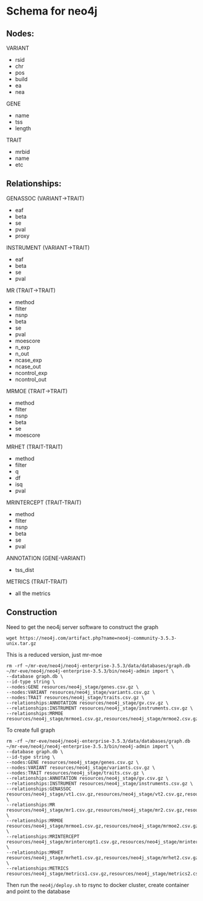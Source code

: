 # Schema for neo4j

## Nodes:

VARIANT
- rsid
- chr
- pos
- build
- ea
- nea

GENE
- name
- tss
- length

TRAIT
- mrbid
- name
- etc


## Relationships:

GENASSOC (VARIANT->TRAIT)
- eaf
- beta
- se
- pval
- proxy

INSTRUMENT (VARIANT->TRAIT)
- eaf
- beta
- se
- pval

MR (TRAIT->TRAIT)
- method
- filter
- nsnp
- beta
- se
- pval
- moescore
- n_exp
- n_out
- ncase_exp
- ncase_out
- ncontrol_exp
- ncontrol_out

MRMOE (TRAIT->TRAIT)
- method
- filter
- nsnp
- beta
- se
- moescore

MRHET (TRAIT-TRAIT)
- method
- filter
- q
- df
- isq
- pval

MRINTERCEPT (TRAIT-TRAIT)
- method
- filter
- nsnp
- beta
- se
- pval

ANNOTATION (GENE-VARIANT)
- tss_dist

METRICS (TRAIT-TRAIT)
- all the metrics



## Construction

Need to get the neo4j server software to construct the graph

```
wget https://neo4j.com/artifact.php?name=neo4j-community-3.5.3-unix.tar.gz
```

This is a reduced version, just mr-moe

```
rm -rf ~/mr-eve/neo4j/neo4j-enterprise-3.5.3/data/databases/graph.db
~/mr-eve/neo4j/neo4j-enterprise-3.5.3/bin/neo4j-admin import \
--database graph.db \
--id-type string \
--nodes:GENE resources/neo4j_stage/genes.csv.gz \
--nodes:VARIANT resources/neo4j_stage/variants.csv.gz \
--nodes:TRAIT resources/neo4j_stage/traits.csv.gz \
--relationships:ANNOTATION resources/neo4j_stage/gv.csv.gz \
--relationships:INSTRUMENT resources/neo4j_stage/instruments.csv.gz \
--relationships:MRMOE resources/neo4j_stage/mrmoe1.csv.gz,resources/neo4j_stage/mrmoe2.csv.gz,resources/neo4j_stage/mrmoe3.csv.gz,resources/neo4j_stage/mrmoe4.csv.gz,resources/neo4j_stage/mrmoe5.csv.gz,resources/neo4j_stage/mrmoe6.csv.gz,resources/neo4j_stage/mrmoe7.csv.gz,resources/neo4j_stage/mrmoe8.csv.gz
```

To create full graph

```
rm -rf ~/mr-eve/neo4j/neo4j-enterprise-3.5.3/data/databases/graph.db
~/mr-eve/neo4j/neo4j-enterprise-3.5.3/bin/neo4j-admin import \
--database graph.db \
--id-type string \
--nodes:GENE resources/neo4j_stage/genes.csv.gz \
--nodes:VARIANT resources/neo4j_stage/variants.csv.gz \
--nodes:TRAIT resources/neo4j_stage/traits.csv.gz \
--relationships:ANNOTATION resources/neo4j_stage/gv.csv.gz \
--relationships:INSTRUMENT resources/neo4j_stage/instruments.csv.gz \
--relationships:GENASSOC resources/neo4j_stage/vt1.csv.gz,resources/neo4j_stage/vt2.csv.gz,resources/neo4j_stage/vt3.csv.gz,resources/neo4j_stage/vt4.csv.gz,resources/neo4j_stage/vt5.csv.gz,resources/neo4j_stage/vt6.csv.gz,resources/neo4j_stage/vt7.csv.gz,resources/neo4j_stage/vt8.csv.gz \
--relationships:MR resources/neo4j_stage/mr1.csv.gz,resources/neo4j_stage/mr2.csv.gz,resources/neo4j_stage/mr3.csv.gz,resources/neo4j_stage/mr4.csv.gz,resources/neo4j_stage/mr5.csv.gz,resources/neo4j_stage/mr6.csv.gz,resources/neo4j_stage/mr7.csv.gz,resources/neo4j_stage/mr8.csv.gz \
--relationships:MRMOE resources/neo4j_stage/mrmoe1.csv.gz,resources/neo4j_stage/mrmoe2.csv.gz,resources/neo4j_stage/mrmoe3.csv.gz,resources/neo4j_stage/mrmoe4.csv.gz,resources/neo4j_stage/mrmoe5.csv.gz,resources/neo4j_stage/mrmoe6.csv.gz,resources/neo4j_stage/mrmoe7.csv.gz,resources/neo4j_stage/mrmoe8.csv.gz \
--relationships:MRINTERCEPT resources/neo4j_stage/mrintercept1.csv.gz,resources/neo4j_stage/mrintercept2.csv.gz,resources/neo4j_stage/mrintercept3.csv.gz,resources/neo4j_stage/mrintercept4.csv.gz,resources/neo4j_stage/mrintercept5.csv.gz,resources/neo4j_stage/mrintercept6.csv.gz,resources/neo4j_stage/mrintercept7.csv.gz,resources/neo4j_stage/mrintercept8.csv.gz \
--relationships:MRHET resources/neo4j_stage/mrhet1.csv.gz,resources/neo4j_stage/mrhet2.csv.gz,resources/neo4j_stage/mrhet3.csv.gz,resources/neo4j_stage/mrhet4.csv.gz,resources/neo4j_stage/mrhet5.csv.gz,resources/neo4j_stage/mrhet6.csv.gz,resources/neo4j_stage/mrhet7.csv.gz,resources/neo4j_stage/mrhet8.csv.gz \
--relationships:METRICS resources/neo4j_stage/metrics1.csv.gz,resources/neo4j_stage/metrics2.csv.gz,resources/neo4j_stage/metrics3.csv.gz,resources/neo4j_stage/metrics4.csv.gz,resources/neo4j_stage/metrics5.csv.gz,resources/neo4j_stage/metrics6.csv.gz,resources/neo4j_stage/metrics7.csv.gz,resources/neo4j_stage/metrics8.csv.gz
```

Then run the `neo4j/deploy.sh` to rsync to docker cluster, create container and point to the database